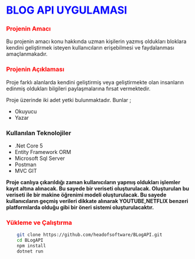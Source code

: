 
<h1 style="color : blue ">BLOG API UYGULAMASI</h1>

<h3 style="color : red ">Projenin Amacı</h3>
<p>
    Bu projenin amacı konu hakkında uzman kişilerin yazmış oldukları bloklara kendini geliştirmek isteyen kullanıcıların erişebilmesi ve faydalanması amaçlanmakadır.
</p>

<h3 style="color : red ">Projenin Açıklaması</h3>
<p>
    Proje farklı alanlarda kendini geliştirmiş veya geliştirmekte olan insanların edinmiş oldukları bilgileri paylaşmalarına fırsat vermektedir. 
</p>

Proje üzerinde iki adet yetki bulunmaktadır. Bunlar ;
        <ul>
            <li>Okuyucu</li>
            <li>Yazar</li>
        </ul>


<h3>Kullanılan Teknolojiler</h3> 
<ul>
    <li>.Net Core 5</li>
    <li>Entity Framework ORM</li>
    <li>Microsoft Sql Server </li>
    <li>Postman</li>
    <li>MVC GIT </li>    
</ul>

<p>
<b>Proje canlıya çıkarıldığı zaman kullanıcıların yapmış oldukları işlemler kayıt altına alınacak. Bu sayede bir veriseti oluşturulacak. Oluşturulan bu veriseti ile bir makine öğrenimi modeli oluşturulacak. Bu sayede kullanıcıların geçmiş verileri dikkate alınarak  YOUTUBE,NETFLIX benzeri platformlarda olduğu gibi  bir öneri sistemi oluşturulacaktır.  </b>
</p>


<h3 style="color : red ">Yükleme ve Çalıştırma</h3>

```bash
    git clone https://github.com/headofsoftware/BLogAPI.git
    cd BLogAPI
    npm install
    dotnet run
```
